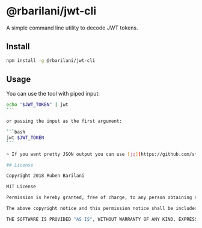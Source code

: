 @rbarilani/jwt-cli
==================

A simple command line utility to decode JWT tokens.

## Install

```bash
npm install -g @rbarilani/jwt-cli
```

## Usage

You can use the tool with piped input:

````bash
echo "$JWT_TOKEN" | jwt 
```

or passing the input as the first argument:

```bash
jwt $JWT_TOKEN
```

> If you want pretty JSON output you can use [jq](https://github.com/stedolan/jq) like so: ```echo "$JWT_TOKEN" | jwt | jq```

## License 

Copyright 2018 Ruben Barilani

MIT License

Permission is hereby granted, free of charge, to any person obtaining a copy of this software and associated documentation files (the "Software"), to deal in the Software without restriction, including without limitation the rights to use, copy, modify, merge, publish, distribute, sublicense, and/or sell copies of the Software, and to permit persons to whom the Software is furnished to do so, subject to the following conditions:

The above copyright notice and this permission notice shall be included in all copies or substantial portions of the Software.

THE SOFTWARE IS PROVIDED "AS IS", WITHOUT WARRANTY OF ANY KIND, EXPRESS OR IMPLIED, INCLUDING BUT NOT LIMITED TO THE WARRANTIES OF MERCHANTABILITY, FITNESS FOR A PARTICULAR PURPOSE AND NONINFRINGEMENT. IN NO EVENT SHALL THE AUTHORS OR COPYRIGHT HOLDERS BE LIABLE FOR ANY CLAIM, DAMAGES OR OTHER LIABILITY, WHETHER IN AN ACTION OF CONTRACT, TORT OR OTHERWISE, ARISING FROM, OUT OF OR IN CONNECTION WITH THE SOFTWARE OR THE USE OR OTHER DEALINGS IN THE SOFTWARE.

